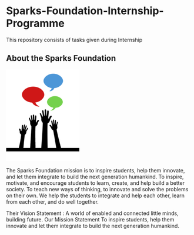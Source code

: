 # Sparks-Foundation-Internship-Programme
This repository consists of tasks given during Internship

## About the Sparks Foundation
![alt text](https://github.com/ferozqureshi/Sparks-Foundation-Internship-Programme/blob/main/logo_small.png/)

The Sparks Foundation mission is to inspire students, help them innovate, and let them integrate to build the next generation humankind. To inspire, motivate, and encourage students to learn, create, and help build a better society. To teach new ways of thinking, to innovate and solve the problems on their own. We help the students to integrate and help each other, learn from each other, and do well together.

Their Vision Statement : A world of enabled and connected little minds, building future. Our Mission Statement To inspire students, help them innovate and let them integrate to build the next generation humankind.
